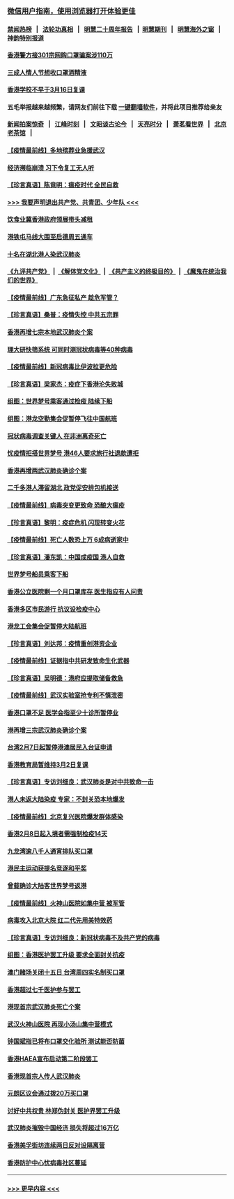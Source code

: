 ### [微信用户指南，使用浏览器打开体验更佳](https://github.com/gfw-breaker/banned-news1/blob/master/indexes/wechat-guide.md?t=0)
#### [禁闻热榜](热点新闻.md?t=0)  &nbsp;&nbsp;|&nbsp;&nbsp; [法轮功真相](https://github.com/gfw-breaker/truth/blob/master/README.md?t=0) &nbsp;&nbsp;|&nbsp;&nbsp; [明慧二十周年报告](https://github.com/gfw-breaker/mh-reports/blob/master/README.md?t=0) &nbsp;&nbsp;|&nbsp;&nbsp;[明慧期刊](https://github.com/gfw-breaker/mh-qikan) &nbsp;&nbsp;|&nbsp;&nbsp; [明慧海外之窗](https://github.com/gfw-breaker/mh-news/blob/master/README.md?t=0) &nbsp;&nbsp;|&nbsp;&nbsp; [神韵特别报道](https://github.com/gfw-breaker/mh-news/blob/master/shenyun.md?t=0)
#### [香港警方接301宗网购口罩骗案涉110万](../pages/nsc415/n11867572.md?t=02141722) 
#### [三成人情人节想收口罩酒精液](../pages/nsc415/n11867523.md?t=02141722) 
#### [香港学校不早于3月16日复课](../pages/nsc415/n11867498.md?t=02141722) 
#### 五毛举报越来越频繁，请网友们前往下载 [一键翻墙软件](https://github.com/gfw-breaker/ssr-accounts)，并将此项目推荐给亲友
#### [新闻拍案惊奇](https://github.com/gfw-breaker/banned-news1/blob/master/pages/link4.md) &nbsp;&nbsp;|&nbsp;&nbsp; [江峰时刻](https://github.com/gfw-breaker/banned-news1/blob/master/pages/link4.md) &nbsp;&nbsp;|&nbsp;&nbsp; [文昭谈古论今](https://github.com/gfw-breaker/banned-news1/blob/master/pages/link4.md) &nbsp;&nbsp;|&nbsp;&nbsp; [天亮时分](https://github.com/gfw-breaker/banned-news1/blob/master/pages/link4.md) &nbsp;&nbsp;|&nbsp;&nbsp; [萧茗看世界](https://github.com/gfw-breaker/banned-news1/blob/master/pages/link4.md) &nbsp;&nbsp;|&nbsp;&nbsp; [北京老茶馆](https://github.com/gfw-breaker/banned-news1/blob/master/pages/link4.md) &nbsp;&nbsp;|&nbsp;&nbsp; 
#### [【疫情最前线】多地殡葬业急援武汉](../pages/nsc415/n11866914.md?t=02141722) 
#### [经济濒临崩溃 习下令复工无人听](../pages/nsc415/n11867269.md?t=02141722) 
#### [【珍言真语】陈竟明：瘟疫时代 全民自救](../pages/nsc415/n11866765.md?t=02141722) 
#### [>>> 我要声明退出共产党、共青团、少年队 <<<](https://github.com/begood0513/goodnews/blob/master/quit/letter.md) 
#### [饮食业冀香港政府领展带头减租](../pages/nsc415/n11864876.md?t=02141722) 
#### [港铁屯马线大围至启德周五通车](../pages/nsc415/n11864842.md?t=02141722) 
#### [十名在湖北港人染武汉肺炎](../pages/nsc415/n11864807.md?t=02141722) 
#### [《九评共产党》](https://github.com/begood0513/9ping.md/blob/master/README.md) &nbsp;|&nbsp; [《解体党文化》](../../../../jtdwh.md/blob/master/README.md)  &nbsp;|&nbsp; [《共产主义的终极目的》](../../../../gczydzjmd.md/blob/master/README.md) &nbsp;|&nbsp; [《魔鬼在统治我们的世界》](../../../../mgztzwmdsj.md/blob/master/README.md) 
#### [【疫情最前线】广东急征私产 趁危军管？](../pages/nsc415/n11864205.md?t=02141722) 
#### [【珍言真语】桑普：疫情失控 中共五宗罪](../pages/nsc415/n11864157.md?t=02141722) 
#### [香港再增七宗本地武汉肺炎个案](../pages/nsc415/n11862405.md?t=02141722) 
#### [理大研快筛系统 可同时测冠状病毒等40种病毒](../pages/nsc415/n11862376.md?t=02141722) 
#### [【疫情最前线】新冠病毒比伊波拉更危险](../pages/nsc415/n11862199.md?t=02141722) 
#### [【珍言真语】梁家杰：疫症下香港沦失败城](../pages/nsc415/n11861588.md?t=02141722) 
#### [组图：世界梦号乘客通过检疫 陆续下船](../pages/nsc415/n11858302.md?t=02141722) 
#### [组图：港龙空勤集会促暂停飞往中国航班](../pages/nsc415/n11858190.md?t=02141722) 
#### [冠状病毒调查关键人 在非洲离奇死亡](../pages/nsc415/n11859798.md?t=02141722) 
#### [忧疫情拒搭世界梦号 港46人要求旅行社退款遭拒](../pages/nsc415/n11859849.md?t=02141722) 
#### [香港再增两武汉肺炎确诊个案](../pages/nsc415/n11859833.md?t=02141722) 
#### [二千多港人滞留湖北 政党促安排包机接送](../pages/nsc415/n11859831.md?t=02141722) 
#### [【疫情最前线】病毒突变更致命 恐酿大瘟疫](../pages/nsc415/n11859604.md?t=02141722) 
#### [【珍言真语】黎明：疫症危机 闪现转变火花](../pages/nsc415/n11859199.md?t=02141722) 
#### [【疫情最前线】死亡人数恐上万 6成病逝家中](../pages/nsc415/n11856687.md?t=02141722) 
#### [【珍言真语】潘东凯：中国成疫国 港人自救](../pages/nsc415/n11856962.md?t=02141722) 
#### [世界梦号船员乘客下船](../pages/nsc415/n11856883.md?t=02141722) 
#### [香港公立医院剩一个月口罩库存 医生指应有人问责](../pages/nsc415/n11856875.md?t=02141722) 
#### [香港多区市民游行 抗议设检疫中心](../pages/nsc415/n11856866.md?t=02141722) 
#### [港龙工会集会促暂停大陆航班](../pages/nsc415/n11856840.md?t=02141722) 
#### [【珍言真语】刘达邦：疫情重创港资企业](../pages/nsc415/n11854274.md?t=02141722) 
#### [【疫情最前线】证据指中共研发致命生化武器](../pages/nsc415/n11853087.md?t=02141722) 
#### [【珍言真语】吴明德：港府应提取储备救急](../pages/nsc415/n11852734.md?t=02141722) 
#### [【疫情最前线】武汉实验室抢专利不慎泄密](../pages/nsc415/n11850310.md?t=02141722) 
#### [香港口罩不足 医学会指至少十诊所暂停业](../pages/nsc415/n11850301.md?t=02141722) 
#### [港再增三宗武汉肺炎确诊个案](../pages/nsc415/n11850328.md?t=02141722) 
#### [台湾2月7日起暂停港澳居民入台证申请](../pages/nsc415/n11850304.md?t=02141722) 
#### [香港教育局暂维持3月2日复课](../pages/nsc415/n11850260.md?t=02141722) 
#### [【珍言真语】专访刘细良：武汉肺炎是对中共致命一击](../pages/nsc415/n11849934.md?t=02141722) 
#### [港人未返大陆染疫 专家：不封关恐本地爆发](../pages/nsc415/n11848021.md?t=02141722) 
#### [【疫情最前线】北京复兴医院爆发群体感染](../pages/nsc415/n11847626.md?t=02141722) 
#### [香港2月8日起入境者需强制检疫14天](../pages/nsc415/n11847658.md?t=02141722) 
#### [九龙湾逾八千人通宵排队买口罩](../pages/nsc415/n11847647.md?t=02141722) 
#### [港民主运动获提名竞逐和平奖](../pages/nsc415/n11847633.md?t=02141722) 
#### [曾载确诊大陆客世界梦号返港](../pages/nsc415/n11847608.md?t=02141722) 
#### [【疫情最前线】火神山医院如集中营 被军管](../pages/nsc415/n11847524.md?t=02141722) 
#### [病毒攻入北京大院 红二代先用美特效药](../pages/nsc415/n11847427.md?t=02141722) 
#### [【珍言真语】专访刘细良：新冠状病毒不及共产党的病毒](../pages/nsc415/n11847164.md?t=02141722) 
#### [组图：香港医护罢工升级 要求全面封关抗疫](../pages/nsc415/n11844107.md?t=02141722) 
#### [澳门赌场关闭十五日 台湾周四实名制买口罩](../pages/nsc415/n11845083.md?t=02141722) 
#### [香港超过七千医护参与罢工](../pages/nsc415/n11845051.md?t=02141722) 
#### [港现首宗武汉肺炎死亡个案](../pages/nsc415/n11844998.md?t=02141722) 
#### [武汉火神山医院 再现小汤山集中营模式](../pages/nsc415/n11844763.md?t=02141722) 
#### [钟国斌指已将布口罩交化验所 测试能否防菌](../pages/nsc415/n11842783.md?t=02141722) 
#### [香港HAEA宣布启动第二阶段罢工](../pages/nsc415/n11842723.md?t=02141722) 
#### [香港现首宗人传人武汉肺炎](../pages/nsc415/n11842766.md?t=02141722) 
#### [元朗区议会通过拨20万买口罩](../pages/nsc415/n11842754.md?t=02141722) 
#### [讨好中共权贵 林郑伪封关 医护界罢工升级](../pages/nsc415/n11842359.md?t=02141722) 
#### [武汉肺炎摧毁中国经济 损失将超过16万亿](../pages/nsc415/n11839723.md?t=02141722) 
#### [香港美孚街坊连续两日反对设隔离营](../pages/nsc415/n11839962.md?t=02141722) 
#### [香港防护中心忧病毒社区蔓延](../pages/nsc415/n11839933.md?t=02141722) 

----
#### [ >>> 更早内容 <<< ](../indexes/nsc415-earlier.md)
